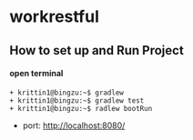 # workrestful

## How to set up and Run Project
#### open terminal



```console
+ krittin1@bingzu:~$ gradlew
+ krittin1@bingzu:~$ gradlew test
+ krittin1@bingzu:~$ radlew bootRun
```
+ port: [http://localhost:8080/](#)
